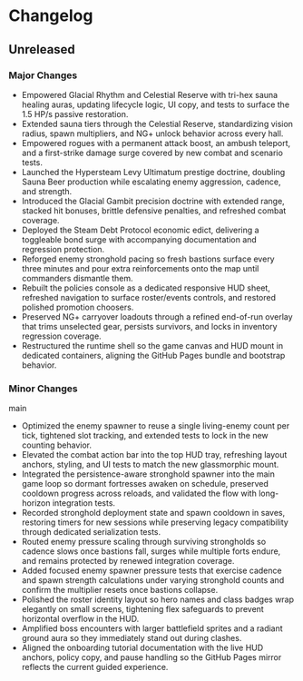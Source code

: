 # Changelog

## Unreleased

### Major Changes
- Empowered Glacial Rhythm and Celestial Reserve with tri-hex sauna healing auras, updating lifecycle logic, UI copy, and tests to surface the 1.5 HP/s passive restoration.
- Extended sauna tiers through the Celestial Reserve, standardizing vision radius, spawn multipliers, and NG+ unlock behavior across every hall.
- Empowered rogues with a permanent attack boost, an ambush teleport, and a first-strike damage surge covered by new combat and scenario tests.
- Launched the Hypersteam Levy Ultimatum prestige doctrine, doubling Sauna Beer production while escalating enemy aggression, cadence, and strength.
- Introduced the Glacial Gambit precision doctrine with extended range, stacked hit bonuses, brittle defensive penalties, and refreshed combat coverage.
- Deployed the Steam Debt Protocol economic edict, delivering a toggleable bond surge with accompanying documentation and regression protection.
- Reforged enemy stronghold pacing so fresh bastions surface every three minutes and pour extra reinforcements onto the map until commanders dismantle them.
- Rebuilt the policies console as a dedicated responsive HUD sheet, refreshed navigation to surface roster/events controls, and restored polished promotion choosers.
- Preserved NG+ carryover loadouts through a refined end-of-run overlay that trims unselected gear, persists survivors, and locks in inventory regression coverage.
- Restructured the runtime shell so the game canvas and HUD mount in dedicated containers, aligning the GitHub Pages bundle and bootstrap behavior.

### Minor Changes
main
- Optimized the enemy spawner to reuse a single living-enemy count per tick, tightened slot tracking, and extended tests to
  lock in the new counting behavior.
- Elevated the combat action bar into the top HUD tray, refreshing layout anchors, styling, and UI tests to match the new
  glassmorphic mount.
- Integrated the persistence-aware stronghold spawner into the main game loop so dormant fortresses awaken on schedule, preserved cooldown progress across reloads, and validated the flow with long-horizon integration tests.
- Recorded stronghold deployment state and spawn cooldown in saves, restoring timers for new sessions while preserving legacy compatibility through dedicated serialization tests.
- Routed enemy pressure scaling through surviving strongholds so cadence slows once bastions fall, surges while multiple forts endure, and remains protected by renewed integration coverage.
- Added focused enemy spawner pressure tests that exercise cadence and spawn strength calculations under varying stronghold counts and confirm the multiplier resets once bastions collapse.
- Polished the roster identity layout so hero names and class badges wrap elegantly on small screens, tightening flex safeguards to prevent horizontal overflow in the HUD.
- Amplified boss encounters with larger battlefield sprites and a radiant ground aura so they immediately stand out during clashes.
- Aligned the onboarding tutorial documentation with the live HUD anchors, policy copy, and pause handling so the GitHub Pages mirror reflects the current guided experience.
